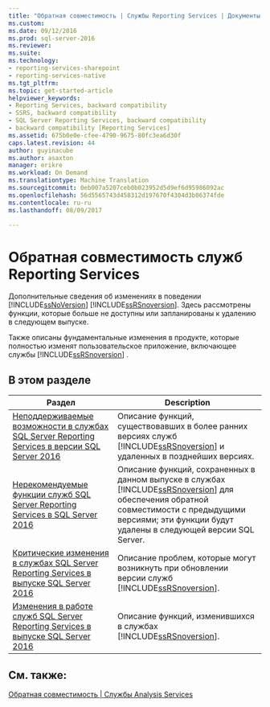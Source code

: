 ```yaml
---
title: "Обратная совместимость | Службы Reporting Services | Документы Microsoft"
ms.custom: 
ms.date: 09/12/2016
ms.prod: sql-server-2016
ms.reviewer: 
ms.suite: 
ms.technology:
- reporting-services-sharepoint
- reporting-services-native
ms.tgt_pltfrm: 
ms.topic: get-started-article
helpviewer_keywords:
- Reporting Services, backward compatibility
- SSRS, backward compatibility
- SQL Server Reporting Services, backward compatibility
- backward compatibility [Reporting Services]
ms.assetid: 675b0e0e-cfee-4790-9675-80fc3ea6d30f
caps.latest.revision: 44
author: guyinacube
ms.author: asaxton
manager: erikre
ms.workload: On Demand
ms.translationtype: Machine Translation
ms.sourcegitcommit: 0eb007a5207ceb0b023952d5d9ef6d95986092ac
ms.openlocfilehash: 56d5565743d458312d197670f4304d3b06374fde
ms.contentlocale: ru-ru
ms.lasthandoff: 08/09/2017

---
```

#  <a name="reporting-services-backward-compatibility"></a>Обратная совместимость служб Reporting Services
Дополнительные сведения об изменениях в поведении [!INCLUDE[ssNoVersion](../includes/ssnoversion-md.md)] [!INCLUDE[ssRSnoversion](../includes/ssrsnoversion-md.md)]. Здесь рассмотрены функции, которые больше не доступны или запланированы к удалению в следующем выпуске.

Также описаны фундаментальные изменения в продукте, которые полностью изменят пользовательское приложение, включающее службы [!INCLUDE[ssRSnoversion](../includes/ssrsnoversion-md.md)] .  
  
## <a name="in-this-section"></a>В этом разделе  
  
|Раздел|Description|  
|-----------|-----------------|  
|[Неподдерживаемые возможности в службах SQL Server Reporting Services в версии SQL Server 2016](http://msdn.microsoft.com/en-us/d529cc96-3483-480b-9bfc-bd28b1d0ef52)|Описание функций, существовавших в более ранних версиях служб [!INCLUDE[ssRSnoversion](../includes/ssrsnoversion-md.md)] и удаленных в позднейших версиях.|  
|[Нерекомендуемые функции служб SQL Server Reporting Services в SQL Server 2016](http://msdn.microsoft.com/en-us/3876c01e-f81d-4cce-9104-5106a8c369e6)|Описание функций, сохраненных в данном выпуске в службах [!INCLUDE[ssRSnoversion](../includes/ssrsnoversion-md.md)] для обеспечения обратной совместимости с предыдущими версиями; эти функции будут удалены в следующей версии SQL Server.|  
|[Критические изменения в службах SQL Server Reporting Services в выпуске SQL Server 2016](http://msdn.microsoft.com/en-us/39c7aafd-dcb9-4317-b8f7-d15828eb4f9a)|Описание проблем, которые могут возникнуть при обновлении версии служб [!INCLUDE[ssRSnoversion](../includes/ssrsnoversion-md.md)].|  
|[Изменения в работе служб SQL Server Reporting Services в выпуске SQL Server 2016](http://msdn.microsoft.com/en-us/2a767f0f-84f2-4099-8784-1e37790f858e)|Описание функций, изменившихся в службах [!INCLUDE[ssRSnoversion](../includes/ssrsnoversion-md.md)].|  
  
## <a name="see-also"></a>См. также:  
 [Обратная совместимость | Службы Analysis Services](http://msdn.microsoft.com/en-us/618b6c3a-e20d-47a9-b2c6-6d848dfba05a)  
  
  


